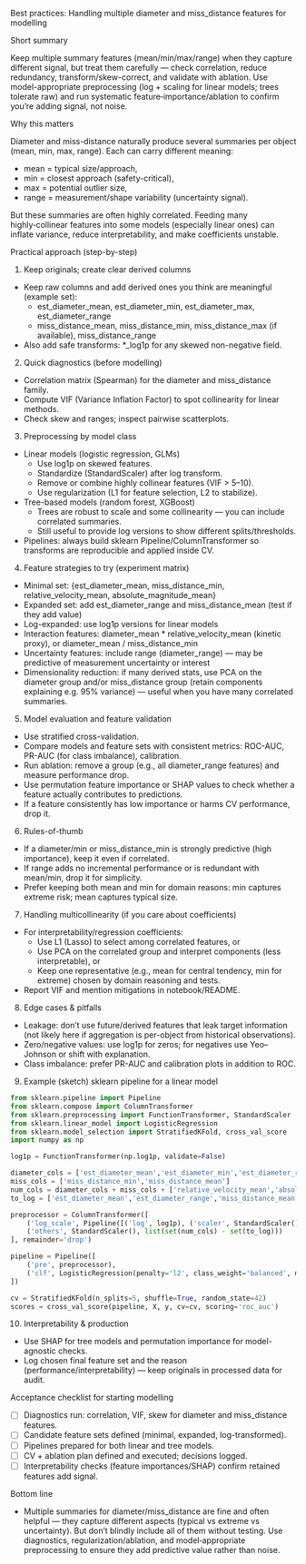 Best practices: Handling multiple diameter and miss_distance features for modelling

Short summary

Keep multiple summary features (mean/min/max/range) when they capture different signal, but treat them carefully — check correlation, reduce redundancy, transform/skew-correct, and validate with ablation. Use model-appropriate preprocessing (log + scaling for linear models; trees tolerate raw) and run systematic feature‑importance/ablation to confirm you’re adding signal, not noise.

Why this matters

Diameter and miss-distance naturally produce several summaries per object (mean, min, max, range). Each can carry different meaning:
- mean = typical size/approach,
- min = closest approach (safety-critical),
- max = potential outlier size,
- range = measurement/shape variability (uncertainty signal).

But these summaries are often highly correlated. Feeding many highly‑collinear features into some models (especially linear ones) can inflate variance, reduce interpretability, and make coefficients unstable.

Practical approach (step-by-step)

1) Keep originals; create clear derived columns
- Keep raw columns and add derived ones you think are meaningful (example set):
  - est_diameter_mean, est_diameter_min, est_diameter_max, est_diameter_range
  - miss_distance_mean, miss_distance_min, miss_distance_max (if available), miss_distance_range
- Also add safe transforms: *_log1p for any skewed non-negative field.

2) Quick diagnostics (before modelling)
- Correlation matrix (Spearman) for the diameter and miss_distance family.
- Compute VIF (Variance Inflation Factor) to spot collinearity for linear methods.
- Check skew and ranges; inspect pairwise scatterplots.

3) Preprocessing by model class
- Linear models (logistic regression, GLMs)
  - Use log1p on skewed features.
  - Standardize (StandardScaler) after log transform.
  - Remove or combine highly collinear features (VIF > 5–10).
  - Use regularization (L1 for feature selection, L2 to stabilize).
- Tree-based models (random forest, XGBoost)
  - Trees are robust to scale and some collinearity — you can include correlated summaries.
  - Still useful to provide log versions to show different splits/thresholds.
- Pipelines: always build sklearn Pipeline/ColumnTransformer so transforms are reproducible and applied inside CV.

4) Feature strategies to try (experiment matrix)
- Minimal set: {est_diameter_mean, miss_distance_min, relative_velocity_mean, absolute_magnitude_mean}
- Expanded set: add est_diameter_range and miss_distance_mean (test if they add value)
- Log-expanded: use log1p versions for linear models
- Interaction features: diameter_mean * relative_velocity_mean (kinetic proxy), or diameter_mean / miss_distance_min
- Uncertainty features: include range (diameter_range) — may be predictive of measurement uncertainty or interest
- Dimensionality reduction: if many derived stats, use PCA on the diameter group and/or miss_distance group (retain components explaining e.g. 95% variance) — useful when you have many correlated summaries.

5) Model evaluation and feature validation
- Use stratified cross-validation.
- Compare models and feature sets with consistent metrics: ROC-AUC, PR-AUC (for class imbalance), calibration.
- Run ablation: remove a group (e.g., all diameter_range features) and measure performance drop.
- Use permutation feature importance or SHAP values to check whether a feature actually contributes to predictions.
- If a feature consistently has low importance or harms CV performance, drop it.

6) Rules-of-thumb
- If a diameter/min or miss_distance_min is strongly predictive (high importance), keep it even if correlated.
- If range adds no incremental performance or is redundant with mean/min, drop it for simplicity.
- Prefer keeping both mean and min for domain reasons: min captures extreme risk; mean captures typical size.

7) Handling multicollinearity (if you care about coefficients)
- For interpretability/regression coefficients:
  - Use L1 (Lasso) to select among correlated features, or
  - Use PCA on the correlated group and interpret components (less interpretable), or
  - Keep one representative (e.g., mean for central tendency, min for extreme) chosen by domain reasoning and tests.
- Report VIF and mention mitigations in notebook/README.

8) Edge cases & pitfalls
- Leakage: don’t use future/derived features that leak target information (not likely here if aggregation is per-object from historical observations).
- Zero/negative values: use log1p for zeros; for negatives use Yeo–Johnson or shift with explanation.
- Class imbalance: prefer PR-AUC and calibration plots in addition to ROC.

9) Example (sketch) sklearn pipeline for a linear model

```python
from sklearn.pipeline import Pipeline
from sklearn.compose import ColumnTransformer
from sklearn.preprocessing import FunctionTransformer, StandardScaler
from sklearn.linear_model import LogisticRegression
from sklearn.model_selection import StratifiedKFold, cross_val_score
import numpy as np

log1p = FunctionTransformer(np.log1p, validate=False)

diameter_cols = ['est_diameter_mean','est_diameter_min','est_diameter_range']
miss_cols = ['miss_distance_min','miss_distance_mean']
num_cols = diameter_cols + miss_cols + ['relative_velocity_mean','absolute_magnitude_mean']
to_log = ['est_diameter_mean','est_diameter_range','miss_distance_mean','miss_distance_min','relative_velocity_mean']

preprocessor = ColumnTransformer([
    ('log_scale', Pipeline([('log', log1p), ('scaler', StandardScaler())]), to_log),
    ('others', StandardScaler(), list(set(num_cols) - set(to_log)))
], remainder='drop')

pipeline = Pipeline([
    ('pre', preprocessor),
    ('clf', LogisticRegression(penalty='l2', class_weight='balanced', max_iter=1000))
])

cv = StratifiedKFold(n_splits=5, shuffle=True, random_state=42)
scores = cross_val_score(pipeline, X, y, cv=cv, scoring='roc_auc')
```

10) Interpretability & production
- Use SHAP for tree models and permutation importance for model-agnostic checks.
- Log chosen final feature set and the reason (performance/interpretability) — keep originals in processed data for audit.

Acceptance checklist for starting modelling
- [ ] Diagnostics run: correlation, VIF, skew for diameter and miss_distance features.
- [ ] Candidate feature sets defined (minimal, expanded, log-transformed).
- [ ] Pipelines prepared for both linear and tree models.
- [ ] CV + ablation plan defined and executed; decisions logged.
- [ ] Interpretability checks (feature importances/SHAP) confirm retained features add signal.

Bottom line
- Multiple summaries for diameter/miss_distance are fine and often helpful — they capture different aspects (typical vs extreme vs uncertainty). But don’t blindly include all of them without testing. Use diagnostics, regularization/ablation, and model‑appropriate preprocessing to ensure they add predictive value rather than noise.
